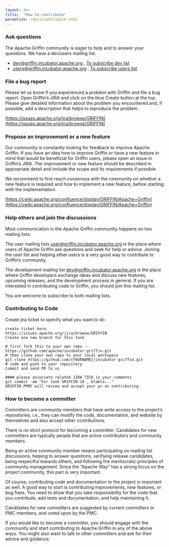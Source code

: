```yaml
---
layout: doc
title:  "How to contribute" 
permalink: /docs/contribute.html
---
```


### Ask questions
The Apache Griffin community is eager to help and to answer your questions. We have a dev/users mailing list.

 - dev@griffin.incubator.apache.org , [To subscribe dev list](mailto:dev-subscribe@griffin.incubator.apache.org)
 - users@griffin.incubator.apache.org , [To subscribe users list](mailto:users-subscribe@griffin.incubator.apache.org)

### File a bug report
Please let us know if you experienced a problem with Griffin and file a bug report. Open Griffin’s JIRA and click on the blue Create button at the top. Please give detailed information about the problem you encountered and, if possible, add a description that helps to reproduce the problem.

[https://issues.apache.org/jira/browse/GRIFFIN](https://issues.apache.org/jira/browse/GRIFFIN)

### Propose an improvement or a new feature
Our community is constantly looking for feedback to improve Apache Griffin. If you have an idea how to improve Griffin or have a new feature in mind that would be beneficial for Griffin users, please open an issue in Griffin’s JIRA. The improvement or new feature should be described in appropriate detail and include the scope and its requirements if possible.

We recommend to first reach consensus with the community on whether a new feature is required and how to implement a new feature, before starting with the implementation.

[https://cwiki.apache.org/confluence/display/GRIFFIN/Apache+Griffin](https://cwiki.apache.org/confluence/display/GRIFFIN/Apache+Griffin)

### Help others and join the discussions
Most communication in the Apache Griffin community happens on two mailing lists:

The user mailing lists user@griffin.incubator.apache.org is the place where users of Apache Griffin ask questions and seek for help or advice. Joining the user list and helping other users is a very good way to contribute to Griffin’s community.

The development mailing list dev@griffin.incubator.apache.org is the place where Griffin developers exchange ideas and discuss new features, upcoming releases, and the development process in general. If you are interested in contributing code to Griffin, you should join this mailing list.

You are welcome to subscribe to both mailing lists.

### Contributing to Code
Create jira ticket to specify what you want to do
```
create ticket here.
https://issues.apache.org/jira/browse/GRIFFIN
Create one new branch for this task

# first fork this to your own repo -- https://github.com/apache/incubator-griffin.git
# then clone your own repo to your local workspace
git clone https://github.com/{YOURNAME}/incubator-griffin.git
# code and push to your repository
Commit and send PR to us

#### please associate related JIRA TICK in your comments
git commit -am "For task GRIFFIN-10 , blabla..."
GRIFFIN PPMC will review and accept your pr as contributing.
```


### How to become a committer

Committers are community members that have write access to the project’s repositories, i.e., they can modify the code, documentation, and website by themselves and also accept other contributions.

There is no strict protocol for becoming a committer. Candidates for new committers are typically people that are active contributors and community members.

Being an active community member means participating on mailing list discussions, helping to answer questions, verifying release candidates, being respectful towards others, and following the meritocratic principles of community management. Since the “Apache Way” has a strong focus on the project community, this part is very important.

Of course, contributing code and documentation to the project is important as well. A good way to start is contributing improvements, new features, or bug fixes. You need to show that you take responsibility for the code that you contribute, add tests and documentation, and help maintaining it.

Candidates for new committers are suggested by current committers or PMC members, and voted upon by the PMC.

If you would like to become a committer, you should engage with the community and start contributing to Apache Griffin in any of the above ways. You might also want to talk to other committers and ask for their advice and guidance.